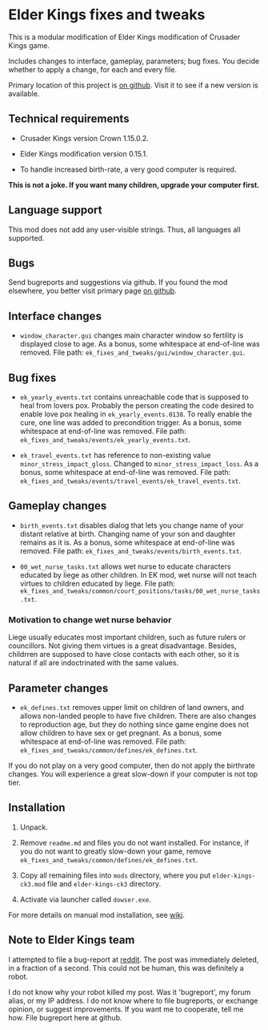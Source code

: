 # Elder Kings fixes and tweaks

This is a modular modification of Elder Kings modification of Crusader Kings game.

Includes changes to interface, gameplay, parameters; bug fixes. You decide whether to apply a change, for each and every file.

Primary location of this project is [on github](https://github.com/krisk0/ek_fixes_and_tweaks/). Visit it to see if a new version is available.

## Technical requirements

* Crusader Kings version Crown 1.15.0.2.

* Elder Kings modification version 0.15.1.

* To handle increased birth-rate, a very good computer is required.

**This is not a joke. If you want many children, upgrade your computer first.**

## Language support

This mod does not add any user-visible strings. Thus, all languages all supported.

## Bugs

Send bugreports and suggestions via github. If you found the mod elsewhere, you better visit primary page [on github](https://github.com/krisk0/ek_fixes_and_tweaks/).

## Interface changes

* `window_character.gui` changes main character window so fertility is displayed close to age. As a bonus, some whitespace at end-of-line was removed. File path: `ek_fixes_and_tweaks/gui/window_character.gui`.

## Bug fixes

* `ek_yearly_events.txt` contains unreachable code that is supposed to heal from lovers pox. Probably the person creating the code desired to enable love pox healing in `ek_yearly_events.0138`. To really enable the cure, one line was added to precondition trigger. As a bonus, some whitespace at end-of-line was removed. File path: `ek_fixes_and_tweaks/events/ek_yearly_events.txt`.

* `ek_travel_events.txt` has reference to non-existing value `minor_stress_impact_gloss`. Changed to `minor_stress_impact_loss`. As a bonus, some whitespace at end-of-line was removed. File path: `ek_fixes_and_tweaks/events/travel_events/ek_travel_events.txt`.

## Gameplay changes

* `birth_events.txt` disables dialog that lets you change name of your distant relative at birth. Changing name of your son and daughter remains as it is. As a bonus, some whitespace at end-of-line was removed. File path: `ek_fixes_and_tweaks/events/birth_events.txt`.

* `00_wet_nurse_tasks.txt` allows wet nurse to educate characters educated by liege as other children. In EK mod, wet nurse will not teach virtues to children educated by liege. File path: `ek_fixes_and_tweaks/common/court_positions/tasks/00_wet_nurse_tasks.txt`.

### Motivation to change wet nurse behavior

Liege usually educates most important children, such as future rulers or councillors. Not giving them virtues is a great disadvantage. Besides, childrren are supposed to have close contacts with each other, so it is natural if all are indoctrinated with the same values.

## Parameter changes

* `ek_defines.txt` removes upper limit on children of land owners, and allows non-landed people to have five children. There are also changes to reproduction age, but they do nothing since game engine does not allow children to have sex or get pregnant. As a bonus, some whitespace at end-of-line was removed. File path: `ek_fixes_and_tweaks/common/defines/ek_defines.txt`.

If you do not play on a very good computer, then do not apply the birthrate changes. You will experience a great slow-down if your computer is not top tier.

## Installation

1. Unpack.

2. Remove `readme.md` and files you do not want installed. For instance, if you do not want to greatly slow-down your game, remove `ek_fixes_and_tweaks/common/defines/ek_defines.txt`.

3. Copy all remaining files into `mods` directory, where you put `elder-kings-ck3.mod` file and `elder-kings-ck3` directory.

4. Activate via launcher called `dowser.exe`.

For more details on manual mod installation, see [wiki](https://ck3.paradoxwikis.com/Modding#Installing_mods_manually).

## Note to Elder Kings team

I attempted to file a bug-report at [reddit](https://www.reddit.com/r/ElderKings/). The post was immediately deleted, in a fraction of a second. This could not be human, this was definitely a robot.

I do not know why your robot killed my post. Was it 'bugreport', my forum alias, or my IP address. I do not know where to file bugreports, or exchange opinion, or suggest improvements. If you want me to cooperate, tell me how. File bugreport here at github.
